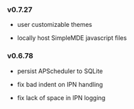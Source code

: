 <h3>v0.7.27</h3>

* user customizable themes

* locally host SimpleMDE javascript files

<h3>v0.6.78</h3>

* persist APScheduler to SQLite

* fix bad indent on IPN handling

* fix lack of space in IPN logging
